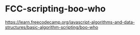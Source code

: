 # FCC-scripting-boo-who
https://learn.freecodecamp.org/javascript-algorithms-and-data-structures/basic-algorithm-scripting/boo-who